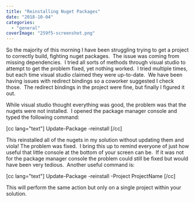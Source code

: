 ```yaml
---
title: "Reinstalling Nuget Packages"
date: "2018-10-04"
categories: 
  - "general"
coverImage: "259f5-screenshot.png"
---
```


So the majority of this morning I have been struggling trying to get a project to correctly build, fighting nuget packages.  The issue was coming from missing dependencies.  I tried all sorts of methods through visual studio to attempt to get the problem fixed, yet nothing worked.  I tried multiple times, but each time visual studio claimed they were up-to-date.  We have been having issues with redirect bindings so a coworker suggested I check those.  The redirect bindings in the project were fine, but finally I figured it out.

While visual studio thought everything was good, the problem was that the nugets were not installed.  I opened the package manager console and typed the following command:

\[cc lang="text"\] Update-Package -reinstall \[/cc\]

This reinstalled all of the nugets in my solution without updating them and viola! The problem was fixed.  I bring this up to remind everyone of just how useful that little console at the bottom of your screen can be.  If it was not for the package manager console the problem could still be fixed but would have been very tedious.  Another useful command is:

\[cc lang="text"\] Update-Package -reinstall -Project ProjectName \[/cc\]

This will perform the same action but only on a single project within your solution.
